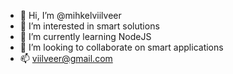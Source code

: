 - 👋 Hi, I’m @mihkelviilveer
- 👀 I’m interested in smart solutions
- 🌱 I’m currently learning NodeJS
- 💞️ I’m looking to collaborate on smart applications
- 📫 viilveer@gmail.com

